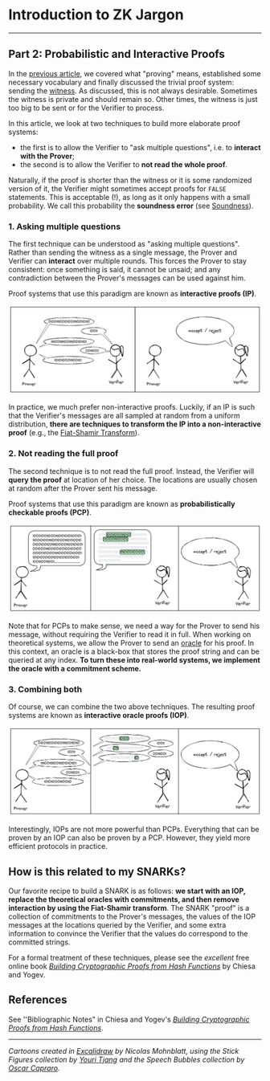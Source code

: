 # Introduction to ZK Jargon

---

## Part 2: Probabilistic and Interactive Proofs

In the [previous article](./what_is_proving.md), we covered what "proving" means, established some necessary vocabulary and finally discussed the trivial proof system: sending the [witness](./what_is_proving.md#relations).
As discussed, this is not always desirable.
Sometimes the witness is private and should remain so.
Other times, the witness is just too big to be sent or for the Verifier to process.

In this article, we look at two techniques to build more elaborate proof systems: 
- the first is to allow the Verifier to "ask multiple questions", i.e. to **interact with the Prover**; 
- the second is to allow the Verifier to **not read the whole proof**.

Naturally, if the proof is shorter than the witness or it is some randomized version of it, the Verifier might sometimes accept proofs for `FALSE` statements.
This is acceptable (!), as long as it only happens with a small probability.
We call this probability the **soundness error** (see [Soundness](../definitions/soundness.md)).


### 1. Asking multiple questions
The first technique can be understood as "asking multiple questions".
Rather than sending the witness as a single message, the Prover and Verifier can **interact** over multiple rounds.
This forces the Prover to stay consistent: once something is said, it cannot be unsaid; and any contradiction between the Prover's messages can be used against him.

Proof systems that use this paradigm are known as **interactive proofs (IP)**.

![Interactive proof](../images/cartoon_ip.png)

In practice, we much prefer non-interactive proofs.
Luckily, if an IP is such that the Verifier's messages are all sampled at random from a uniform distribution, **there are techniques to transform the IP into a non-interactive proof** (e.g., the [Fiat-Shamir Transform](../definitions/fiat_shamir.md)).

### 2. Not reading the full proof
The second technique is to not read the full proof.
Instead, the Verifier will **query the proof** at location of her choice.
The locations are usually chosen at random after the Prover sent his message.

Proof systems that use this paradigm are known as **probabilistically checkable proofs (PCP)**.

![Probabilistic proof](../images/cartoon_pcp.png)

Note that for PCPs to make sense, we need a way for the Prover to send his message, without requiring the Verifier to read it in full. 
When working on theoretical systems, we allow the Prover to send an [oracle](../definitions/oracle.md) for his proof.
In this context, an oracle is a black-box that stores the proof string and can be queried at any index.
**To turn these into real-world systems, we implement the oracle with a commitment scheme.**

### 3. Combining both
Of course, we can combine the two above techniques.
The resulting proof systems are known as **interactive oracle proofs (IOP)**.

![Interactive oracle proof](../images/cartoon_iop.png)

Interestingly, IOPs are not more powerful than PCPs.
Everything that can be proven by an IOP can also be proven by a PCP.
However, they yield more efficient protocols in practice.

## How is this related to my SNARKs?
Our favorite recipe to build a SNARK is as follows: **we start with an IOP, replace the theoretical oracles with commitments, and then remove interaction by using the Fiat-Shamir transform**.
The SNARK "proof" is a collection of commitments to the Prover's messages, the values of the IOP messages at the locations queried by the Verifier, and some extra information to convince the Verifier that the values do correspond to the committed strings.

For a formal treatment of these techniques, please see the *excellent* free online book [*Building Cryptographic Proofs from Hash Functions*](https://snargsbook.org) by Chiesa and Yogev.

## References
See ''Bibliographic Notes" in Chiesa and Yogev's [*Building Cryptographic Proofs from Hash Functions*](https://snargsbook.org).

---
*Cartoons created in [Excalidraw](https://plus.excalidraw.com) by Nicolas Mohnblatt, using the Stick Figures collection by [Youri Tjang](https://github.com/youritjang) and the Speech Bubbles collection by [Oscar Capraro](https://www.grepper.com/app/profile.php?id=44392).*

